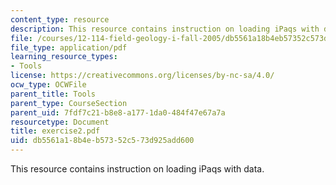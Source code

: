 ```yaml
---
content_type: resource
description: This resource contains instruction on loading iPaqs with data.
file: /courses/12-114-field-geology-i-fall-2005/db5561a18b4eb57352c573d925add600_exercise2.pdf
file_type: application/pdf
learning_resource_types:
- Tools
license: https://creativecommons.org/licenses/by-nc-sa/4.0/
ocw_type: OCWFile
parent_title: Tools
parent_type: CourseSection
parent_uid: 7fdf7c21-b8e8-a177-1da0-484f47e67a7a
resourcetype: Document
title: exercise2.pdf
uid: db5561a1-8b4e-b573-52c5-73d925add600
---
```

This resource contains instruction on loading iPaqs with data.